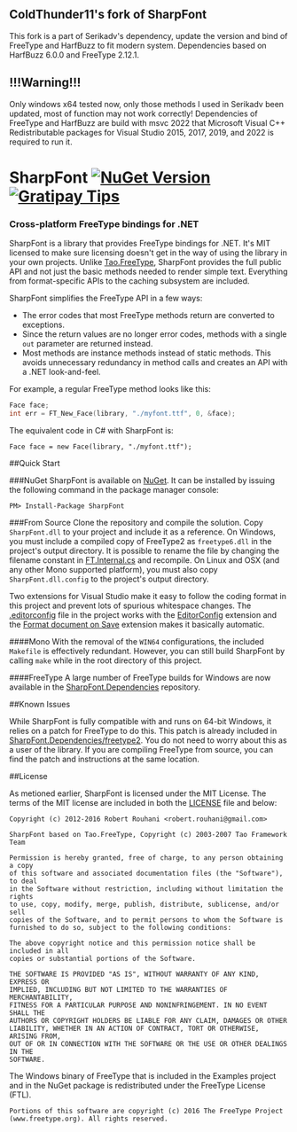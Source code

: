## ColdThunder11's fork of SharpFont

This fork is a part of Serikadv's dependency, update the version and bind of FreeType and HarfBuzz to fit modern system. Dependencies based on HarfBuzz 6.0.0 and FreeType 2.12.1.  
## !!!Warning!!!
Only windows x64 tested now, only those methods I used in Serikadv been updated, most of function may not work correctly! Dependencies of FreeType and HarfBuzz are build with msvc 2022 that Microsoft Visual C++ Redistributable packages for Visual Studio 2015, 2017, 2019, and 2022 is required to run it.  

SharpFont [![NuGet Version](https://img.shields.io/nuget/vpre/SharpFont.svg)](https://www.nuget.org/packages/SharpFont) [![Gratipay Tips](https://img.shields.io/gratipay/Robmaister.svg)](https://gratipay.com/Robmaister)
=========
### Cross-platform FreeType bindings for .NET

SharpFont is a library that provides FreeType bindings for .NET. It's MIT
licensed to make sure licensing doesn't get in the way of using the library in
your own projects. Unlike [Tao.FreeType][1], SharpFont provides the full
public API and not just the basic methods needed to render simple text.
Everything from format-specific APIs to the caching subsystem are included.

SharpFont simplifies the FreeType API in a few ways:

 - The error codes that most FreeType methods return are converted to
   exceptions.
 - Since the return values are no longer error codes, methods with a single
   `out` parameter are returned instead.
 - Most methods are instance methods instead of static methods. This avoids
   unnecessary redundancy in method calls and creates an API with a .NET
   look-and-feel.

For example, a regular FreeType method looks like this:

```C
Face face;
int err = FT_New_Face(library, "./myfont.ttf", 0, &face);
```

The equivalent code in C# with SharpFont is:

```CSharp
Face face = new Face(library, "./myfont.ttf");
```

##Quick Start

###NuGet
SharpFont is available on [NuGet][2]. It can be installed by issuing the
following command in the package manager console:

```
PM> Install-Package SharpFont
```

###From Source
Clone the repository and compile the solution. Copy `SharpFont.dll` to your
project and include it as a reference. On Windows, you must include a compiled
copy of FreeType2 as `freetype6.dll` in the project's output directory. It is
possible to rename the file by changing the filename constant in
[FT.Internal.cs][3] and recompile. On Linux and OSX (and any other Mono
supported platform), you must also copy `SharpFont.dll.config` to the
project's output directory.

Two extensions for Visual Studio make it easy to follow the coding format in 
this project and prevent lots of spurious whitespace changes.
The [.editorconfig](http://editorconfig.org/) file in the project works with the
[EditorConfig](https://visualstudiogallery.msdn.microsoft.com/c8bccfe2-650c-4b42-bc5c-845e21f96328) 
extension and the [Format document on Save](https://visualstudiogallery.msdn.microsoft.com/3ea1c920-69c4-441f-9979-ccc2752dac56) 
extension makes it basically automatic.

####Mono
With the removal of the `WIN64` configurations, the included `Makefile` is
effectively redundant. However, you can still build SharpFont by calling
`make` while in the root directory of this project.

####FreeType
A large number of FreeType builds for Windows are now available in the
[SharpFont.Dependencies][4] repository.

##Known Issues

While SharpFont is fully compatible with and runs on 64-bit Windows, it relies
on a patch for FreeType to do this. This patch is already included in
[SharpFont.Dependencies/freetype2][5]. You do not need to worry about this as
a user of the library. If you are compiling FreeType from source, you can find
the patch and instructions at the same location.

##License

As metioned earlier, SharpFont is licensed under the MIT License. The terms of
the MIT license are included in both the [LICENSE][6] file and below:

```
Copyright (c) 2012-2016 Robert Rouhani <robert.rouhani@gmail.com>

SharpFont based on Tao.FreeType, Copyright (c) 2003-2007 Tao Framework Team

Permission is hereby granted, free of charge, to any person obtaining a copy
of this software and associated documentation files (the "Software"), to deal
in the Software without restriction, including without limitation the rights
to use, copy, modify, merge, publish, distribute, sublicense, and/or sell
copies of the Software, and to permit persons to whom the Software is
furnished to do so, subject to the following conditions:

The above copyright notice and this permission notice shall be included in all
copies or substantial portions of the Software.

THE SOFTWARE IS PROVIDED "AS IS", WITHOUT WARRANTY OF ANY KIND, EXPRESS OR
IMPLIED, INCLUDING BUT NOT LIMITED TO THE WARRANTIES OF MERCHANTABILITY,
FITNESS FOR A PARTICULAR PURPOSE AND NONINFRINGEMENT. IN NO EVENT SHALL THE
AUTHORS OR COPYRIGHT HOLDERS BE LIABLE FOR ANY CLAIM, DAMAGES OR OTHER
LIABILITY, WHETHER IN AN ACTION OF CONTRACT, TORT OR OTHERWISE, ARISING FROM,
OUT OF OR IN CONNECTION WITH THE SOFTWARE OR THE USE OR OTHER DEALINGS IN THE
SOFTWARE.
```

The Windows binary of FreeType that is included in the Examples project and in
the NuGet package is redistributed under the FreeType License (FTL).

```
Portions of this software are copyright (c) 2016 The FreeType Project
(www.freetype.org). All rights reserved.
```


[1]: http://taoframework.svn.sourceforge.net/viewvc/taoframework/trunk/src/Tao.FreeType/
[2]: https://nuget.org/packages/SharpFont/
[3]: SharpFont/FT.Internal.cs
[4]: https://github.com/Robmaister/SharpFont.Dependencies
[5]: https://github.com/Robmaister/SharpFont.Dependencies/tree/master/freetype2
[6]: LICENSE
